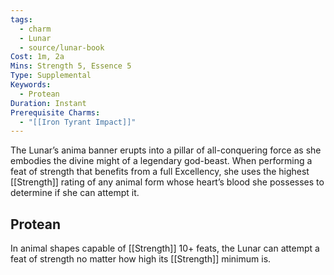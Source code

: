 ```yaml
---
tags:
  - charm
  - Lunar
  - source/lunar-book
Cost: 1m, 2a
Mins: Strength 5, Essence 5
Type: Supplemental
Keywords:
  - Protean
Duration: Instant
Prerequisite Charms:
  - "[[Iron Tyrant Impact]]"
---
```

The Lunar’s anima banner erupts into a pillar of all-conquering force as she embodies the divine might of a legendary god-beast. When performing a feat of strength that benefits from a full Excellency, she uses the highest [[Strength]] rating of any animal form whose heart’s blood she possesses to determine if she can attempt it. 
## Protean 

In animal shapes capable of [[Strength]] 10+ feats, the Lunar can attempt a feat of strength no matter how high its [[Strength]] minimum is.